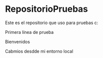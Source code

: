 # RepositorioPruebas

Este es el repositorio que uso para pruebas c:

Primera línea de prueba

Bienvenidos

Cabmios desdde mi entorno local